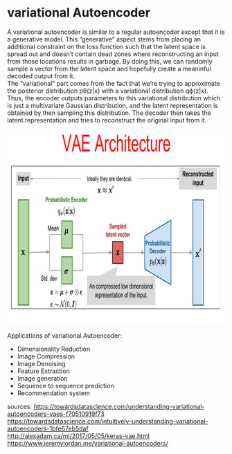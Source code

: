 # variational Autoencoder
A variational autoencoder is similar to a regular autoencoder except that it is a generative model. This “generative” aspect stems from placing an additional constraint on the loss function such that the latent space is spread out and doesn’t contain dead zones where reconstructing an input from those locations results in garbage. By doing this, we can randomly sample a vector from the latent space and hopefully create a meaninful decoded output from it.  
The “variational” part comes from the fact that we’re trying to approximate the posterior distribution pθ(z|x) with a variational distribution qϕ(z|x). Thus, the encoder outputs parameters to this variational distribution which is just a multivariate Gaussian distribution, and the latent representation is obtained by then sampling this distribution. The decoder then takes the latent representation and tries to reconstruct the original input from it.  

<img src="image/VAE_architecture.png" width="800" height="450">  

Applications of variational Autoencoder: 
* Dimensionality Reduction
* Image Compression
* Image Denoising
* Feature Extraction
* Image generation
* Sequence to sequence prediction
* Recommendation system



sources:
https://towardsdatascience.com/understanding-variational-autoencoders-vaes-f70510919f73  
https://towardsdatascience.com/intuitively-understanding-variational-autoencoders-1bfe67eb5daf  
http://alexadam.ca/ml/2017/05/05/keras-vae.html  
https://www.jeremyjordan.me/variational-autoencoders/


